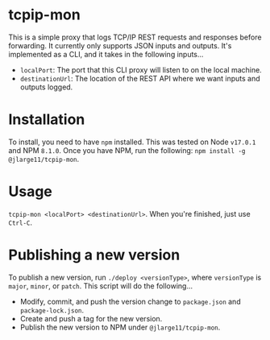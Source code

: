 # tcpip-mon
This is a simple proxy that logs TCP/IP REST requests and responses before forwarding.  It currently only supports JSON inputs and outputs.  It's implemented as a CLI, and it takes in the following inputs...
* `localPort`:  The port that this CLI proxy will listen to on the local machine.
* `destinationUrl`:  The location of the REST API where we want inputs and outputs logged.

# Installation
To install, you need to have `npm` installed.  This was tested on Node `v17.0.1` and NPM `8.1.0`.  Once you have NPM, run the following:  `npm install -g @jlarge11/tcpip-mon`.

# Usage
`tcpip-mon <localPort> <destinationUrl>`.  When you're finished, just use `Ctrl-C`.

# Publishing a new version
To publish a new version, run `./deploy <versionType>`, where `versionType` is `major`, `minor`, or `patch`.  This script will do the following...
* Modify, commit, and push the version change to `package.json` and `package-lock.json`.
* Create and push a tag for the new version.
* Publish the new version to NPM under `@jlarge11/tcpip-mon`.

